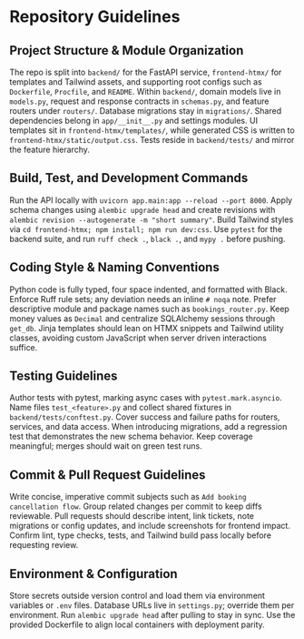 ﻿# Repository Guidelines

## Project Structure & Module Organization
The repo is split into `backend/` for the FastAPI service, `frontend-htmx/` for templates and Tailwind assets, and supporting root configs such as `Dockerfile`, `Procfile`, and `README`. Within `backend/`, domain models live in `models.py`, request and response contracts in `schemas.py`, and feature routers under `routers/`. Database migrations stay in `migrations/`. Shared dependencies belong in `app/__init__.py` and settings modules. UI templates sit in `frontend-htmx/templates/`, while generated CSS is written to `frontend-htmx/static/output.css`. Tests reside in `backend/tests/` and mirror the feature hierarchy.

## Build, Test, and Development Commands
Run the API locally with `uvicorn app.main:app --reload --port 8000`. Apply schema changes using `alembic upgrade head` and create revisions with `alembic revision --autogenerate -m "short summary"`. Build Tailwind styles via `cd frontend-htmx; npm install; npm run dev:css`. Use `pytest` for the backend suite, and run `ruff check .`, `black .`, and `mypy .` before pushing.

## Coding Style & Naming Conventions
Python code is fully typed, four space indented, and formatted with Black. Enforce Ruff rule sets; any deviation needs an inline `# noqa` note. Prefer descriptive module and package names such as `bookings_router.py`. Keep money values as `Decimal` and centralize SQLAlchemy sessions through `get_db`. Jinja templates should lean on HTMX snippets and Tailwind utility classes, avoiding custom JavaScript when server driven interactions suffice.

## Testing Guidelines
Author tests with pytest, marking async cases with `pytest.mark.asyncio`. Name files `test_<feature>.py` and collect shared fixtures in `backend/tests/conftest.py`. Cover success and failure paths for routers, services, and data access. When introducing migrations, add a regression test that demonstrates the new schema behavior. Keep coverage meaningful; merges should wait on green test runs.

## Commit & Pull Request Guidelines
Write concise, imperative commit subjects such as `Add booking cancellation flow`. Group related changes per commit to keep diffs reviewable. Pull requests should describe intent, link tickets, note migrations or config updates, and include screenshots for frontend impact. Confirm lint, type checks, tests, and Tailwind build pass locally before requesting review.

## Environment & Configuration
Store secrets outside version control and load them via environment variables or `.env` files. Database URLs live in `settings.py`; override them per environment. Run `alembic upgrade head` after pulling to stay in sync. Use the provided Dockerfile to align local containers with deployment parity.
